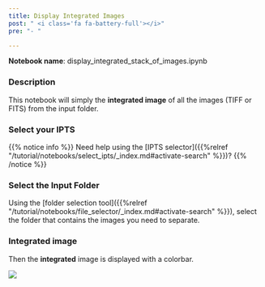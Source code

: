 ```yaml
---
title: Display Integrated Images
post: " <i class='fa fa-battery-full'></i>"
pre: "- "

---
```


**Notebook name**: display_integrated_stack_of_images.ipynb

### Description

This notebook will simply the **integrated image** of all the images (TIFF or FITS) from the input folder.

### Select your IPTS

{{% notice info %}}
Need help using the [IPTS selector]({{%relref "/tutorial/notebooks/select_ipts/_index.md#activate-search" %}})?
{{% /notice %}}

### Select the Input Folder

Using the [folder selection tool]({{%relref "/tutorial/notebooks/file_selector/_index.md#activate-search" %}}), select 
the folder that contains the images you need to separate.

### Integrated image 

Then the **integrated** image is displayed with a colorbar. 

<img src='/tutorial/notebooks/display_integrated_stack_of_images/images/integrated_image' />
